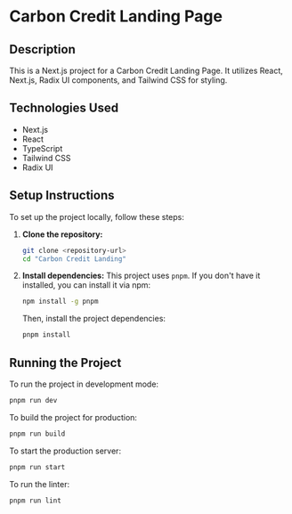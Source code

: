 # Carbon Credit Landing Page

## Description
This is a Next.js project for a Carbon Credit Landing Page. It utilizes React, Next.js, Radix UI components, and Tailwind CSS for styling.

## Technologies Used
- Next.js
- React
- TypeScript
- Tailwind CSS
- Radix UI

## Setup Instructions
To set up the project locally, follow these steps:

1.  **Clone the repository:**
    ```bash
    git clone <repository-url>
    cd "Carbon Credit Landing"
    ```

2.  **Install dependencies:**
    This project uses `pnpm`. If you don't have it installed, you can install it via npm:
    ```bash
    npm install -g pnpm
    ```
    Then, install the project dependencies:
    ```bash
    pnpm install
    ```

## Running the Project

To run the project in development mode:
```bash
pnpm run dev
```

To build the project for production:
```bash
pnpm run build
```

To start the production server:
```bash
pnpm run start
```

To run the linter:
```bash
pnpm run lint
```